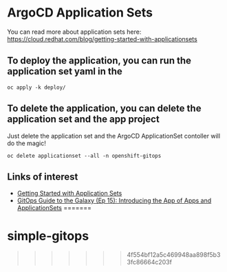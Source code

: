 
# ArgoCD Application Sets
You can read more about application sets here: 
https://cloud.redhat.com/blog/getting-started-with-applicationsets

## To deploy the application, you can run the application set yaml in the 

```
oc apply -k deploy/
```

## To delete the application, you can delete the application set and the app project 

Just delete the application set and the ArgoCD ApplicationSet contoller will do the magic!

```
oc delete applicationset --all -n openshift-gitops
```

## Links of interest

* [Getting Started with Application Sets](https://cloud.redhat.com/blog/getting-started-with-applicationsets)
* [GitOps Guide to the Galaxy (Ep 15): Introducing the App of Apps and ApplicationSets](https://www.youtube.com/watch?v=HqzUIJMYnfY&ab_channel=OpenShift)
=======
# simple-gitops
>>>>>>> 4f554bf12a5c469948aa898f5b33fc86664c203f
